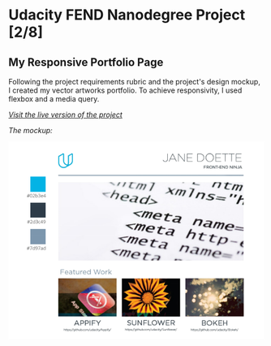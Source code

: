 [mockup]: https://raw.githubusercontent.com/ewastasiak/fend-portfolio-page/master/img/mockup-screenshot.png "Screenshot of PDF mockup"

# Udacity FEND Nanodegree Project [2/8]

## My Responsive Portfolio Page

Following the project requirements rubric and the project's design mockup, I created my vector artworks portfolio.
To achieve responsivity, I used flexbox and a media query.


_[Visit the live version of the project](https://ewastasiak.github.io/fend-portfolio-page/)_

_The mockup:_

![project mockup][mockup]
